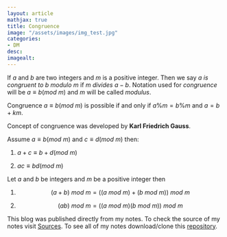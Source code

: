 ```yaml
---
layout: article
mathjax: true
title: Congruence
image: "/assets/images/img_test.jpg"
categories:
- DM
desc:   
imagealt: 
---
```


If $a$ and $b$ are two integers and $m$ is a positive integer. Then we say *$a$ is congruent to $b$ modulo $m$* if $m$ *divides* $a-b$. Notation used for *congruence* will be $a \equiv b (mod\ m)$ and $m$ will be called *modulus*.


































































































































































































































































































































































Congruence $a \equiv b (mod\ m)$ is possible if and only if $a\%m = b\%m$ and $a = b+km$.


































































































































































































































































































































































Concept of congruence was developed by <b>Karl Friedrich Gauss</b>.

Assume $a \equiv b (mod\ m)$ and $c \equiv d (mod\ m)$ then:

































































































































































































































































































































































1. $a+c \equiv b+d (mod\ m)$

































































































































































































































































































































































2. $ac \equiv bd (mod\ m)$


































































































































































































































































































































































Let $a$ and $b$ be integers and $m$ be a positive integer then

































































































































































































































































































































































1. $$(a+b)\ mod\ m = ((a\ mod\ m)+(b\ mod\ m))\ mod\ m$$

































































































































































































































































































































































2. $$(ab)\ mod\ m = ((a\ mod\ m)(b\ mod\ m))\ mod\ m$$


































































































































































































































































































































































This blog was published directly from my notes.
To check the source of my notes visit [Sources](sources.html).
To see all of my notes download/clone this [repository](https://github.com/bovem/CS).